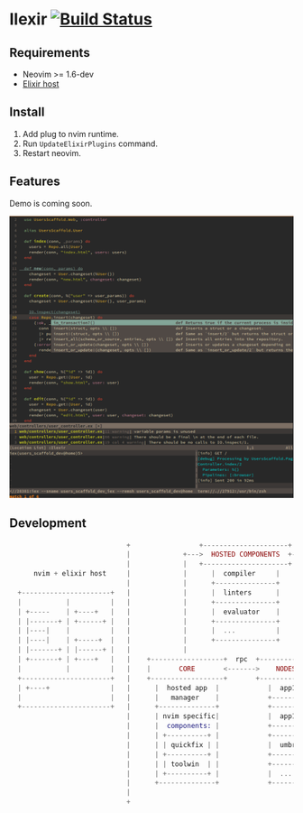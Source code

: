 # Ilexir [![Build Status](https://travis-ci.org/dm1try/ilexir.svg?branch=master)](https://travis-ci.org/dm1try/ilexir)

## Requirements
  - Neovim >= 1.6-dev
  - [Elixir host](https://github.com/dm1try/nvim#installation)

## Install
1. Add plug to nvim runtime.
2. Run `UpdateElixirPlugins` command.
3. Restart neovim.

## Features

Demo is coming soon.

![image](/images/src.png?raw=true)

## Development
```elixir
                             +                 +---------------------+
                             |             +--->  HOSTED COMPONENTS  +--------+
                             |             |   +---------------------+        |
      nvim + elixir host     |             |      |  compiler     |           |
                             |             |      +---------------+           |
  +----------------------+   |             |      |  linters      |           |
  |           |          |   |             |      +---------------+           |
  | +-----    | +----+   |   |             |      |  evaluator    |           |
  | |-------+ | +------+ |   |             |      +---------------+           |
  | |----|    |          |   |             |      |  ...          |           |
  | |----|    | +-----+  |   |             |      +---------------+           |
  | |-------+ | |------+ |   |             |                                  |
  | +-------+ | +----+   |   |    +------------------+  rpc  +----------------v-------+
  |           |          |   |    |       CORE       <------->    NODES(app & hosted) |
  +----------------------+   |    +------------------+       +------------------------+
  | +----+               |   |      |  hosted app  |            |  app1.dev        |
  |                      |   |      |   manager    |            +------------------+
  +----------------------+   |      +--------------+            +------------------+
                             |      | nvim specific|            |  app1.test       |
                             |      |  components: |            +------------------+
                             |      | +----------+ |            +------------------+
                             |      | | quickfix | |            |  umbrella1.dev   |
                             |      | +----------+ |            +------------------+
                             |      | | toolwin  | |            +------------------+
                             |      | +----------+ |            |  ...             |
                             |      +--------------+            +------------------+
                             |
                             +


```

